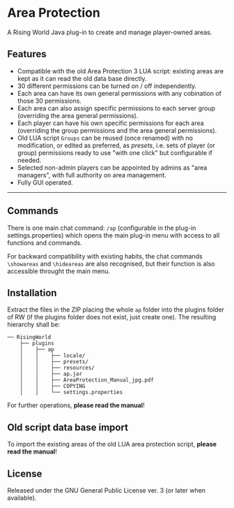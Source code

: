 # Area Protection
A Rising World Java plug-in to create and manage player-owned areas.
## Features
- Compatible with the old Area Protection 3 LUA script: existing areas are kept as it can read the old data base directly.
- 30 different permissions can be turned on / off independently.
- Each area can have its own general permissions with any cobination of those 30 permissions.
- Each area can also assign specific permissions to each server group (overriding the area general permissions).
- Each player can have his own specific permissions for each area (overriding the group permissions and the area general permissions).
- Old LUA script `Groups` can be reused (once renamed) with no modification, or edited as preferred, as _presets_, i.e. sets of player (or group) permissions ready to use "with one click" but configurable if needed.
- Selected non-admin players can be appointed by admins as "area managers", with full authority on area management.
- Fully GUI operated.
____________________

## Commands

There is one main chat command: `/ap` (configurable in the plug-in settings.properties) which opens the main plug-in menu with access to all functions and commands.

For backward compatibility with existing habits, the chat commands `\showareas` and `\hideareas` are also recognised, but their function is also accessible throught the main menu.

## Installation

Extract the files in the ZIP placing the whole `ap` folder into the plugins folder of RW (if the plugins folder does not exist, just create one). The resulting hierarchy shall be:

    ── RisingWorld
        ├── plugins
        │    ├── ap
        │    │    ├── locale/
        │    │    ├── presets/
        │    │    ├── resources/
        │    │    ├── ap.jar
        │    │    ├── AreaProtection_Manual_jpg.pdf
        │    │    ├── COPYING
        │    │    └── settings.properties

For further operations, **please read the manual**!

## Old script data base import

To import the existing areas of the old LUA area protection script, **please read the manual**!

## License

Released under the GNU General Public License ver. 3 (or later when available).

